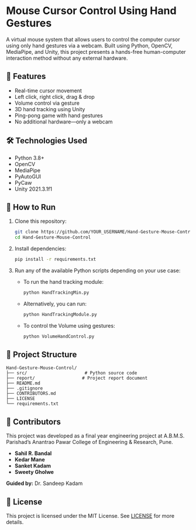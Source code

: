 # Mouse Cursor Control Using Hand Gestures

A virtual mouse system that allows users to control the computer cursor using only hand gestures via a webcam. Built using Python, OpenCV, MediaPipe, and Unity, this project presents a hands-free human-computer interaction method without any external hardware.

## 🚀 Features

- Real-time cursor movement
- Left click, right click, drag & drop
- Volume control via gesture
- 3D hand tracking using Unity
- Ping-pong game with hand gestures
- No additional hardware—only a webcam

## 🛠 Technologies Used

- Python 3.8+
- OpenCV
- MediaPipe
- PyAutoGUI
- PyCaw
- Unity 2021.3.1f1

## 🔧 How to Run

1. Clone this repository:
   ```bash
   git clone https://github.com/YOUR_USERNAME/Hand-Gesture-Mouse-Control.git
   cd Hand-Gesture-Mouse-Control
   ```

2. Install dependencies:
   ```bash
   pip install -r requirements.txt
   ```

3. Run any of the available Python scripts depending on your use case:
   - To run the hand tracking module:  
     ```bash
     python HandTrackingMin.py
     ```  
   - Alternatively, you can run:  
     ```bash
     python HandTrackingModule.py
     ```  
   - To control the Volume using gestures:  
     ```bash
     python VolumeHandControl.py
     ```  

## 📁 Project Structure

```
Hand-Gesture-Mouse-Control/
├── src/                      # Python source code
├── report/                  # Project report document
├── README.md
├── .gitignore
├── CONTRIBUTORS.md
├── LICENSE
└── requirements.txt
```

## 👥 Contributors

This project was developed as a final year engineering project at A.B.M.S. Parishad’s Anantrao Pawar College of Engineering & Research, Pune.

- **Sahil R. Bandal**
- **Kedar Mane**
- **Sanket Kadam**
- **Sweety Gholwe**

**Guided by:** Dr. Sandeep Kadam  

## 📝 License

This project is licensed under the MIT License. See [LICENSE](LICENSE) for more details.
